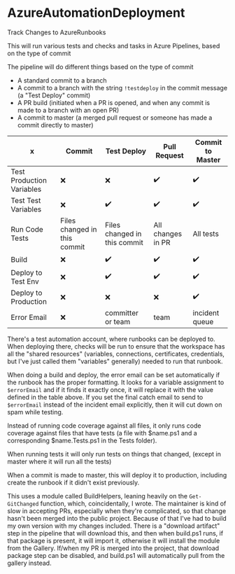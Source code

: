 # AzureAutomationDeployment

Track Changes to AzureRunbooks

This will run various tests and checks and tasks in Azure Pipelines, based on the type of commit

The pipeline will do different things based on the type of commit

- A standard commit to a branch
- A commit to a branch with the string `!testdeploy` in the commit message (a "Test Deploy" commit)
- A PR build (initiated when a PR is opened, and when any commit is made to a branch with an open PR)
- A commit to master (a merged pull request or someone has made a commit directly to master)

x|Commit|Test Deploy|Pull Request|Commit to Master|
-|-|-|-|-|
Test Production Variables|:x:|:x:|:heavy_check_mark:|:heavy_check_mark:|
Test Test Variables|:x:|:heavy_check_mark:|:heavy_check_mark:|:heavy_check_mark:|
Run Code Tests|Files changed in this commit|Files changed in this commit|All changes in PR|All tests|
Build|:x:|:heavy_check_mark:|:heavy_check_mark:|:heavy_check_mark:|
Deploy to Test Env|:x:|:heavy_check_mark:|:heavy_check_mark:|:heavy_check_mark:
Deploy to Production|:x:|:x:|:x:|:heavy_check_mark:|
Error Email|:x:|committer or team|team|incident queue|

There's a test automation account, where runbooks can be deployed to.  When deploying there, checks will be run to ensure that the workspace has all the "shared resources" (variables, connections, certificates, credentials, but I've just called them "variables" generally) needed to run that runbook.

When doing a build and deploy, the error email can be set automatically if the runbook has the proper formatting.  It looks for a variable assignment to `$errorEmail` and if it finds it exactly once, it will replace it with the value defined in the table above.  If you set the final catch email to send to `$errorEmail` instead of the incident email explicitly, then it will cut down on spam while testing.

Instead of running code coverage against all files, it only runs code coverage against files that have tests (a file with $name.ps1 and a corresponding $name.Tests.ps1 in the Tests folder).

When running tests it will only run tests on things that changed, (except in master where it will run all the tests)

When a commit is made to master, this will deploy it to production, including create the runbook if it didn't exist previously.

This uses a module called BuildHelpers, leaning heavily on the `Get-GitChanged` function, which, coincidentally, I wrote.  The maintainer is kind of slow in accepting PRs, especially when they're complicated, so that change hasn't been merged into the public project.  Because of that I've had to build my own version with my changes included.  There is a "download artifact" step in the pipeline that will download this, and then when build.ps1 runs, if that package is present, it will import it, otherwise it will install the module from the Gallery.  If/when my PR is merged into the project, that download package step can be disabled, and build.ps1 will automatically pull from the gallery instead.
